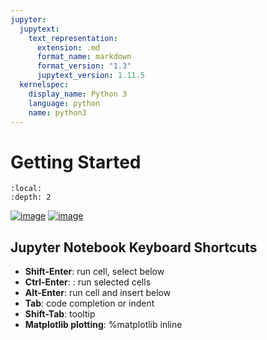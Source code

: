 ```yaml
---
jupyter:
  jupytext:
    text_representation:
      extension: .md
      format_name: markdown
      format_version: "1.3"
      jupytext_version: 1.11.5
  kernelspec:
    display_name: Python 3
    language: python
    name: python3
---
```


# Getting Started

```{contents}
:local:
:depth: 2
```

[![image](https://colab.research.google.com/assets/colab-badge.svg)](https://colab.research.google.com/github/giswqs/geog-312/blob/master/lectures/01_getting_started.ipynb)
[![image](https://binder.pangeo.io/badge_logo.svg)](https://gishub.org/geog312-pangeo)

## Jupyter Notebook Keyboard Shortcuts

- **Shift-Enter**: run cell, select below
- **Ctrl-Enter**: : run selected cells
- **Alt-Enter**: run cell and insert below
- **Tab**: code completion or indent
- **Shift-Tab**: tooltip
- **Matplotlib plotting**: %matplotlib inline
